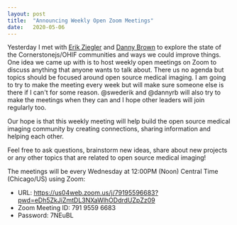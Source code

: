 ```yaml
---
layout: post
title:  "Announcing Weekly Open Zoom Meetings"
date:   2020-05-06 
---
```


Yesterday I met with [Erik Ziegler](https://github.com/swederik) and 
[Danny Brown](https://github.com/dannyrb) to explore the state of the 
Cornerstonejs/OHIF communities and ways we could improve things.  One
idea we came up with is to host weekly open meetings on Zoom to
discuss anything that anyone wants to talk about.  There us no agenda
but topics should be focused around open source medical imaging.  I am
going to try to make the meeting every week but will make sure someone
else is there if I can't for some reason.  @swederik and @dannyrb will
also try to make the meetings when they can and I hope other leaders
will join regularly too.

Our hope is that this weekly meeting will help build the open source medical
imaging community by creating connections, sharing information and helping
each other.  

Feel free to ask questions, brainstorm new ideas, share about new projects
or any other topics that are related to open source medical imaging!

The meetings will be every Wednesday at 12:00PM (Noon) Central Time 
(Chicago/US) using Zoom:

* URL: https://us04web.zoom.us/j/79195596683?pwd=eDh5ZkJiZmtDL3NXaWlhODdrdUZpZz09
* Zoom Meeting ID: 791 9559 6683
* Password: 7NEuBL

